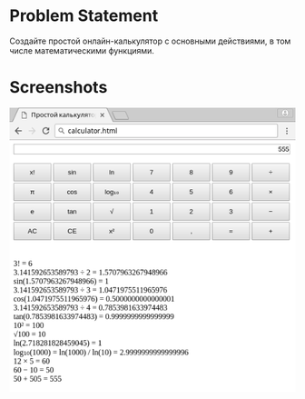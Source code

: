 # Problem Statement

Создайте простой онлайн-калькулятор с основными действиями, в том числе математическими функциями.

# Screenshots

<kbd>![Скриншот простого калькулятора](Screenshot_20180317_184517.png)</kbd>
